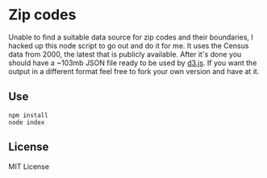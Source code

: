 # Zip codes

Unable to find a suitable data source for zip codes and their boundaries, I hacked up this node script to go out and do it for me. It uses the Census data from 2000, the latest that is publicly available. After it's done you should have a ~103mb JSON file ready to be used by [d3.js](http://d3js.org). If you want the output in a different format feel free to fork your own version and have at it.

## Use

    npm install
    node index

## License

MIT License